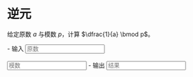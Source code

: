 # 逆元

给定原数 $a$ 与模数 $p$，计算 $\dfrac{1}{a} \bmod p$。

<div class="grid cards" id="tool" markdown>
- 输入
    <input class="md-input md-input--stretch" id="input-a" type="number" placeholder="原数">
    <br><br>
    <input class="md-input md-input--stretch" id="input-p" type="number" placeholder="模数">
- 输出
    <input class="md-input md-input--stretch" id="output" placeholder="结果" readonly>
</div>

<script>
window.onload = function() {
    register_tool($("#tool"), function(params) {
        a = BigInt(params.a.val()), p = BigInt(params.p.val());
        if(a < 0 || p <= 0) return "参数错误";
        if(p > 1e18) return "超出计算范围";
        if(a > p) return "原数不能大于模数";
        inv = inverse(a, p);
        if(inv == -1) return "无逆元";
        return String(inv);
    }, {a: $("#input-a"), p: $("#input-p")}, $("#output"));
}
</script>
